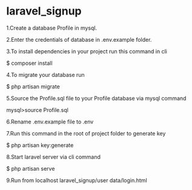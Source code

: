 # laravel_signup

1.Create a database Profile in mysql.

2.Enter the credentials of database in .env.example folder.

3.To install dependencies in your project run this command in cli

$ composer install

4.To migrate your database run

$ php artisan migrate

5.Source the Profile.sql file to your Profile database via mysql command

mysql>source Profile.sql

6.Rename .env.example file to .env

7.Run this command in the root of project folder to generate key

$ php artisan key:generate

8.Start laravel server via cli command

$ php artisan serve

9.Run from localhost laravel_signup/user data/login.html
